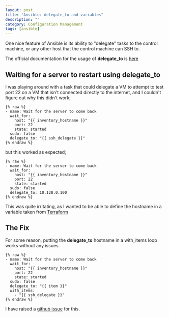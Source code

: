 ```yaml
---
layout: post
title: "Ansible: delegate_to and variables"
description: ""
category: Configuration Management
tags: [ansible]
---
```

One nice feature of Ansible is its ability to "delegate" tasks to the control machine, or any other host that the control machine can SSH to.

The official documentation for the usage of **delegate_to** is [here](http://docs.ansible.com/ansible/playbooks_delegation.html)

## Waiting for a server to restart using delegate_to

I was playing around with a task that could delegate a VM to attempt to test port 22 on a VM that isn't connected directly to the internet, and I couldn't figure out why this didn't work;

```
{% raw %}
- name: Wait for the server to come back
  wait_for:
    host: "{{ inventory_hostname }}"
    port: 22 
    state: started
  sudo: false
  delegate_to: "{{ ssh_delegate }}"
{% endraw %}  
```

but this worked as expected;

```
{% raw %}
- name: Wait for the server to come back
  wait_for:
    host: "{{ inventory_hostname }}"
    port: 22 
    state: started
  sudo: false
  delegate_to: 10.128.0.100
{% endraw %}  
```

This was quite irritating, as I wanted to be able to define the hostname in a variable taken from [Terraform](https://www.terraform.io)

## The Fix

For some reason, putting the **delegate_to** hostname in a with_items loop works without any issues.

```
{% raw %}
- name: Wait for the server to come back
  wait_for:
    host: "{{ inventory_hostname }}"
    port: 22 
    state: started
  sudo: false
  delegate_to: "{{ item }}"
  with_items:
    - "{{ ssh_delegate }}"
{% endraw %}  
```

I have raised a [github issue](https://github.com/ansible/ansible/issues/11705) for this.